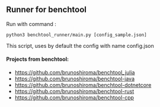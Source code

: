 ## Runner for benchtool

Run with command :
```
python3 benchtool_runner/main.py [config_sample.json]
```

This script, uses by default the config with name config.json

#### Projects from benchtool:

 * https://github.com/brunoshiroma/benchtool_julia
 * https://github.com/brunoshiroma/benchtool-java
 * https://github.com/brunoshiroma/benchtool-dotnetcore
 * https://github.com/brunoshiroma/benchtool-rust
 * https://github.com/brunoshiroma/benchtool-cpp